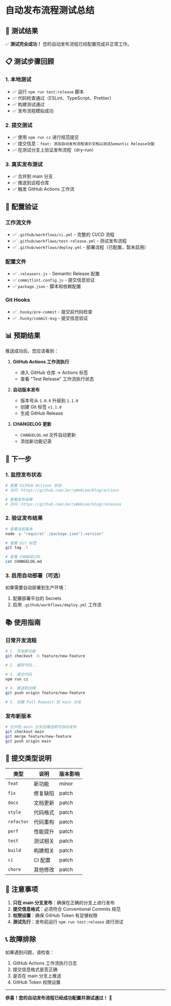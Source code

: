 # 自动发布流程测试总结

## 🎉 测试结果

✅ **测试完全成功！** 您的自动发布流程已经配置完成并正常工作。

## 📋 测试步骤回顾

### 1. 本地测试

- ✅ 运行 `npm run test:release` 脚本
- ✅ 代码检查通过（ESLint、TypeScript、Prettier）
- ✅ 构建测试通过
- ✅ 发布流程模拟成功

### 2. 提交测试

- ✅ 使用 `npm run cz` 进行规范提交
- ✅ 提交信息：`feat: 添加自动发布流程演示文档以测试Semantic Release功能`
- ✅ 在测试分支上验证发布流程（dry-run）

### 3. 真实发布测试

- ✅ 合并到 main 分支
- ✅ 推送到远程仓库
- ✅ 触发 GitHub Actions 工作流

## 🔧 配置验证

### 工作流文件

- ✅ `.github/workflows/ci.yml` - 完整的 CI/CD 流程
- ✅ `.github/workflows/test-release.yml` - 测试发布流程
- ✅ `.github/workflows/deploy.yml` - 部署流程（已配置，暂未启用）

### 配置文件

- ✅ `.releaserc.js` - Semantic Release 配置
- ✅ `commitlint.config.js` - 提交信息验证
- ✅ `package.json` - 脚本和依赖配置

### Git Hooks

- ✅ `.husky/pre-commit` - 提交前代码检查
- ✅ `.husky/commit-msg` - 提交信息验证

## 📊 预期结果

推送成功后，您应该看到：

1. **GitHub Actions 工作流执行**
   - 进入 GitHub 仓库 → Actions 标签
   - 查看 "Test Release" 工作流执行状态

2. **自动版本发布**
   - 版本号从 `1.0.0` 升级到 `1.1.0`
   - 创建 Git 标签 `v1.1.0`
   - 生成 GitHub Release

3. **CHANGELOG 更新**
   - `CHANGELOG.md` 文件自动更新
   - 添加新功能记录

## 🚀 下一步

### 1. 监控发布状态

```bash
# 查看 GitHub Actions 状态
# 访问：https://github.com/JerryWebLee/blog/actions

# 查看发布结果
# 访问：https://github.com/JerryWebLee/blog/releases
```

### 2. 验证发布结果

```bash
# 查看当前版本
node -p "require('./package.json').version"

# 查看 Git 标签
git tag -l

# 查看 CHANGELOG
cat CHANGELOG.md
```

### 3. 启用自动部署（可选）

如果需要自动部署到生产环境：

1. 配置部署平台的 Secrets
2. 启用 `.github/workflows/deploy.yml` 工作流

## 📚 使用指南

### 日常开发流程

```bash
# 1. 开发新功能
git checkout -b feature/new-feature

# 2. 编写代码...

# 3. 提交代码
npm run cz

# 4. 推送到远程
git push origin feature/new-feature

# 5. 创建 Pull Request 到 main 分支
```

### 发布新版本

```bash
# 合并到 main 分支后推送即可自动发布
git checkout main
git merge feature/new-feature
git push origin main
```

## 🎯 提交类型说明

| 类型       | 说明     | 版本影响 |
| ---------- | -------- | -------- |
| `feat`     | 新功能   | minor    |
| `fix`      | 修复缺陷 | patch    |
| `docs`     | 文档更新 | patch    |
| `style`    | 代码格式 | patch    |
| `refactor` | 代码重构 | patch    |
| `perf`     | 性能提升 | patch    |
| `test`     | 测试相关 | patch    |
| `build`    | 构建相关 | patch    |
| `ci`       | CI 配置  | patch    |
| `chore`    | 其他修改 | patch    |

## 🚨 注意事项

1. **只在 main 分支发布**：确保在正确的分支上进行发布
2. **提交信息格式**：必须符合 Conventional Commits 规范
3. **权限设置**：确保 GitHub Token 有足够权限
4. **测试先行**：发布前运行 `npm run test:release` 进行测试

## 📞 故障排除

如果遇到问题，请检查：

1. GitHub Actions 工作流执行日志
2. 提交信息格式是否正确
3. 是否在 main 分支上推送
4. GitHub Token 权限设置

---

**恭喜！您的自动发布流程已经成功配置并测试通过！** 🎉
